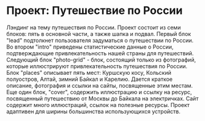 # Проект: Путешествие по России
Лэндинг на тему путешествия по России. Проект состоит из семи блоков: пять в основной части, а также шапка и подвал. Первый блок "lead" подтолкнет пользователя задуматься о путешествии по России. Во втором "intro" приведены статистические данные о России, подтверждающие привлекательность нашей страны для путешествий. Следующий блок "photo-grid" - блок, состоящий только из фотографий, которые иллюстрируют привлекательность путешествия по России. Блок "places" описывает пять мест: Куршскую косу, Кольский полуостров, Алтай, зимний Байкал и Карелию. Дается краткое описание, фотография и ссылки на сайты, посвященные этим местам. Еще один блок, "cover", содержить иллюстрацию и ссылку на ресурс, посвященный путешествию от Москвы до Байкала на электричках. Сайт содержит много иллюстраций, ссылок на полезные ресурсы.
Проект адаптивен для ширины большинства использующихся устройств.